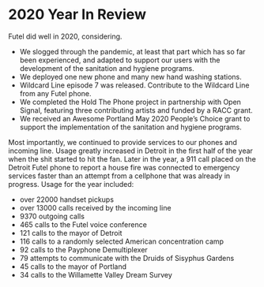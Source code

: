 # 2020 Year In Review

Futel did well in 2020, considering.

- We slogged through the pandemic, at least that part which has so far been experienced, and adapted to support our users with the development of the sanitation and hygiene programs.
- We deployed one new phone and many new hand washing stations.
- Wildcard Line episode 7 was released. Contribute to the Wildcard Line from any Futel phone.
- We completed the Hold The Phone project in partnership with Open Signal, featuring three contributing artists and funded by a RACC grant.
- We received an Awesome Portland May 2020 People’s Choice grant to support the implementation of the sanitation and hygiene programs.

Most importantly, we continued to provide services to our phones and incoming line. Usage greatly increased in Detroit in the first half of the year when the shit started to hit the fan. Later in the year, a 911 call placed on the Detroit Futel phone to report a house fire was connected to emergency services faster than an attempt from a cellphone that was already in progress. Usage for the year included:

- over 22000 handset pickups
- over 13000 calls received by the incoming line
- 9370 outgoing calls
- 465 calls to the Futel voice conference
- 121 calls to the mayor of Detroit
- 116 calls to a randomly selected American concentration camp
- 92 calls to the Payphone Demultiplexer
- 79 attempts to communicate with the Druids of Sisyphus Gardens
- 45 calls to the mayor of Portland
- 34 calls to the Willamette Valley Dream Survey
